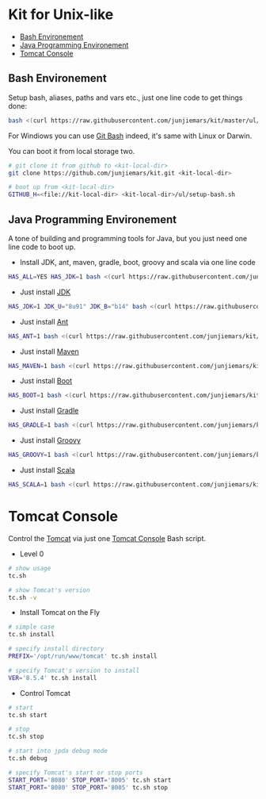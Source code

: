 # Kit for Unix-like

* [Bash Environement](#bash-environement)
* [Java Programming Environement](#java-programming-environement)
* [Tomcat Console](#tomcat-console)

## Bash Environement 
Setup bash, aliases, paths and vars etc., just one line code to get things done:
```sh
bash <(curl https://raw.githubusercontent.com/junjiemars/kit/master/ul/setup-bash.sh)
```
For Windiows you can use [Git Bash](https://git-scm.com/downloads) indeed, it's same with Linux or Darwin.

You can boot it from local storage two.
```sh
# git clone it from github to <kit-local-dir>
git clone https://github.com/junjiemars/kit.git <kit-local-dir>

# boot up from <kit-local-dir>
GITHUB_H=<file://kit-local-dir> <kit-local-dir>/ul/setup-bash.sh  
```

## Java Programming Environement
A tone of building and programming tools for Java, but you just need one line code to boot up.

* Install JDK, ant, maven, gradle, boot, groovy and scala via one line code
```sh
HAS_ALL=YES HAS_JDK=1 bash <(curl https://raw.githubusercontent.com/junjiemars/kit/master/ul/install-java-kits.sh)
```
* Just install [JDK](http://www.oracle.com/technetwork/java/javase/downloads/index.html)
```sh
HAS_JDK=1 JDK_U="8u91" JDK_B="b14" bash <(curl https://raw.githubusercontent.com/junjiemars/kit/master/ul/install-java-kits.sh)
```
* Just install [Ant](http://ant.apache.org)
```sh
HAS_ANT=1 bash <(curl https://raw.githubusercontent.com/junjiemars/kit/master/ul/install-java-kits.sh)
```
* Just install [Maven](https://maven.apache.org)
```sh
HAS_MAVEN=1 bash <(curl https://raw.githubusercontent.com/junjiemars/kit/master/ul/install-java-kits.sh)
```
* Just install [Boot](http://boot-clj.com)
```sh
HAS_BOOT=1 bash <(curl https://raw.githubusercontent.com/junjiemars/kit/master/ul/install-java-kits.sh)
```
* Just install [Gradle](https://gradle.org)
```sh
HAS_GRADLE=1 bash <(curl https://raw.githubusercontent.com/junjiemars/kit/master/ul/install-java-kits.sh)
```
* Just install [Groovy](http://www.groovy-lang.org)
```sh
HAS_GROOVY=1 bash <(curl https://raw.githubusercontent.com/junjiemars/kit/master/ul/install-java-kits.sh)
```
* Just install [Scala](http://www.scala-lang.org)
```sh
HAS_SCALA=1 bash <(curl https://raw.githubusercontent.com/junjiemars/kit/master/ul/install-java-kits.sh)
```

# Tomcat Console 
Control the [Tomcat](http://tomcat.apache.org) via just one [Tomcat Console](https://raw.githubusercontent.com/junjiemars/kit/master/ul/tc.sh) Bash script.

* Level 0
```sh
# show usage
tc.sh

# show Tomcat's version
tc.sh -v
```
* Install Tomcat on the Fly
```sh
# simple case
tc.sh install

# specify install directory
PREFIX='/opt/run/www/tomcat' tc.sh install

# specify Tomcat's version to install
VER='8.5.4' tc.sh install
```
* Control Tomcat
```sh
# start 
tc.sh start

# stop
tc.sh stop

# start into jpda debug mode
tc.sh debug

# specify Tomcat's start or stop ports
START_PORT='8080' STOP_PORT='8005' tc.sh start
START_PORT='8080' STOP_PORT='8005' tc.sh stop 
```
